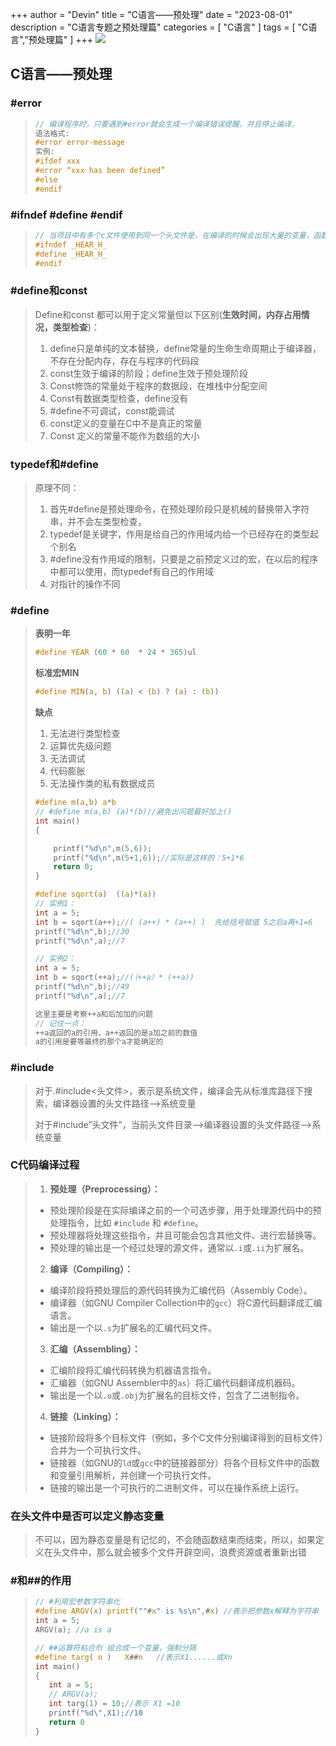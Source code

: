 +++
author = "Devin"
title = "C语言——预处理"
date = "2023-08-01"
description = "C语言专题之预处理篇"
categories = [
    "C语言"
]
tags = [
    "C语言","预处理篇"
]
+++
![](1.jpg)
## C语言——预处理

### \#error

>```c
>// 编译程序时，只要遇到#error就会生成一个编译错误提醒，并且停止编译，
>语法格式:
>#error error-message
>实例:
>#ifdef xxx
>#error “xxx has been defined”
>#else
>#endif
>```

### \#ifndef #define #endif

>```c
>// 当项目中有多个c文件使用到同一个头文件是，在编译的时候会出现大量的变量，函数声明冲突，解决就是使用
>#ifndef _HEAR_H_
>#define _HEAR_H_
>#endif
>
>```

### \#define和const

>Define和const 都可以用于定义常量但以下区别(**生效时间，内存占用情况，类型检查**)：
>
>1. define只是单纯的文本替换，define常量的生命生命周期止于编译器，不存在分配内存，存在与程序的代码段
>2. const生效于编译的阶段；define生效于预处理阶段
>3. Const修饰的常量处于程序的数据段，在堆栈中分配空间
>4. Const有数据类型检查，define没有
>5.  #define不可调试，const能调试
>6.  const定义的变量在C中不是真正的常量
>7.  Const 定义的常量不能作为数组的大小

### typedef和#define

>原理不同：
>
>1. 首先#define是预处理命令，在预处理阶段只是机械的替换带入字符串，并不会左类型检查，
>2. typedef是关键字，作用是给自己的作用域内给一个已经存在的类型起个别名
>3.  #define没有作用域的限制，只要是之前预定义过的宏，在以后的程序中都可以使用，而typedef有自己的作用域
>4. 对指针的操作不同

### #define 

> **表明一年**
>
> ```c
> #define YEAR (60 * 60  * 24 * 365)ul
> ```
>
> **标准宏MIN**
>
> ```c
> #define MIN(a, b) ((a) < (b) ? (a) : (b))
> ```
>
> **缺点**
>
> 1. 无法进行类型检查
> 2. 运算优先级问题
> 3. 无法调试
> 4. 代码膨胀
> 5. 无法操作类的私有数据成员
>
> ```c
> #define m(a,b) a*b
> // #define m(a,b) (a)*(b)//避免出问题最好加上()
> int main()
> {
> 
>     printf("%d\n",m(5,6));
>     printf("%d\n",m(5+1,6));//实际是这样的：5+1*6
>     return 0;
> }
> 
> #define sqort(a)  ((a)*(a))
> // 实例1： 
> int a = 5;
> int b = sqort(a++);//( (a++) * (a++) )  先给括号赋值 5之后a再+1=6
> printf("%d\n",b);//30
> printf("%d\n",a);//7
> 
> // 实例2：	
> int a = 5;
> int b = sqort(++a);//(（++a）* (++a)) 
> printf("%d\n",b);//49
> printf("%d\n",a);//7
> 
> 这里主要是考察++a和后加加的问题
> // 记住一点：
> ++a返回的a的引用，a++返回的是a加之前的数值
> a的引用是要等最终的那个a才能确定的
> ```

### \#include

>对于.#include<头文件>，表示是系统文件，编译会先从标准库路径下搜索，编译器设置的头文件路径-->系统变量
>
>对于#include”头文件”，当前头文件目录-->编译器设置的头文件路径-->系统变量

### C代码编译过程

>1. **预处理（Preprocessing）：**
>   - 预处理阶段是在实际编译之前的一个可选步骤，用于处理源代码中的预处理指令，比如 `#include` 和 `#define`。
>   - 预处理器将处理这些指令，并且可能会包含其他文件、进行宏替换等。
>   - 预处理的输出是一个经过处理的源文件，通常以`.i`或`.ii`为扩展名。
>2. **编译（Compiling）：**
>   - 编译阶段将预处理后的源代码转换为汇编代码（Assembly Code）。
>   - 编译器（如GNU Compiler Collection中的`gcc`）将C源代码翻译成汇编语言。
>   - 输出是一个以`.s`为扩展名的汇编代码文件。
>3. **汇编（Assembling）：**
>   - 汇编阶段将汇编代码转换为机器语言指令。
>   - 汇编器（如GNU Assembler中的`as`）将汇编代码翻译成机器码。
>   - 输出是一个以`.o`或`.obj`为扩展名的目标文件，包含了二进制指令。
>4. **链接（Linking）：**
>   - 链接阶段将多个目标文件（例如，多个C文件分别编译得到的目标文件）合并为一个可执行文件。
>   - 链接器（如GNU的`ld`或`gcc`中的链接器部分）将各个目标文件中的函数和变量引用解析，并创建一个可执行文件。
>   - 链接的输出是一个可执行的二进制文件，可以在操作系统上运行。

###  在头文件中是否可以定义静态变量

>不可以，因为静态变量是有记忆的，不会随函数结束而结束，所以，如果定义在头文件中，那么就会被多个文件开辟空间，浪费资源或者重新出错

### #和##的作用

>```c
>// #利用宏参数字符串化
>#define ARGV(x) printf(""#x" is %s\n",#x) //表示把参数x解释为字符串
>int a = 5;
>ARGV(a); //a is a
>
>// ##运算符粘合剂 组合成一个变量，强制分隔
>#define targ( n )   X##n   //表示X1......或Xn
>int main()
>{
>    int a = 5;
>    // ARGV(a);
>    int targ(1) = 10;//表示 X1 =10
>    printf("%d\",X1);//10
>    return 0
>}
>
>```
>
>